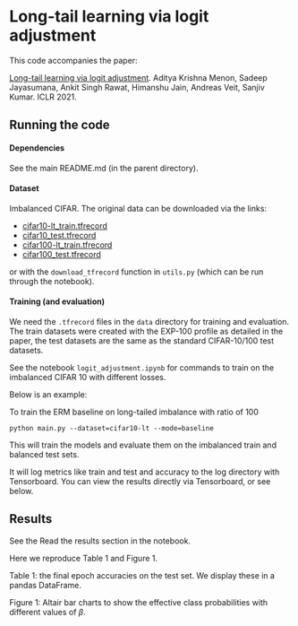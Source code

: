 # Long-tail learning via logit adjustment

This code accompanies the paper:

[Long-tail learning via logit adjustment](https://arxiv.org/abs/2007.07314).
Aditya Krishna Menon, Sadeep Jayasumana, Ankit Singh Rawat, Himanshu Jain, Andreas Veit, Sanjiv Kumar.
ICLR 2021.

## Running the code

#### Dependencies

See the main README.md (in the parent directory).


#### Dataset

Imbalanced CIFAR. The original data can be downloaded via the links:
* [cifar10-lt_train.tfrecord](http://storage.googleapis.com/gresearch/logit_adjustment/cifar10-lt_train.tfrecord)
* [cifar10_test.tfrecord](http://storage.googleapis.com/gresearch/logit_adjustment/cifar10_test.tfrecord)
* [cifar100-lt_train.tfrecord](http://storage.googleapis.com/gresearch/logit_adjustment/cifar100-lt_train.tfrecord)
* [cifar100_test.tfrecord](http://storage.googleapis.com/gresearch/logit_adjustment/cifar100_test.tfrecord)

or with the ```download_tfrecord``` function in ```utils.py``` (which can be run through the notebook).


#### Training (and evaluation)

We need the `.tfrecord` files in the `data` directory for training and evaluation. The train datasets were created with the EXP-100 profile as detailed in the paper, the
test datasets are the same as the standard CIFAR-10/100 test datasets.

See the notebook ```logit_adjustment.ipynb``` for commands to train on the imbalanced CIFAR 10 with different losses.

Below is an example:

To train the ERM baseline on long-tailed imbalance with ratio of 100

```python main.py --dataset=cifar10-lt --mode=baseline```

This will train the models and evaluate them on the imbalanced train and balanced test sets. 

It will log metrics like train and test and accuracy to the log directory with Tensorboard. You can view the results directly via Tensorboard, or see below.

## Results

See the Read the results section in the notebook.

Here we reproduce Table 1 and Figure 1.

Table 1: the final epoch accuracies on the test set. We display these in a pandas DataFrame.

Figure 1: Altair bar charts to show the effective class probabilities with different values of $\beta$.